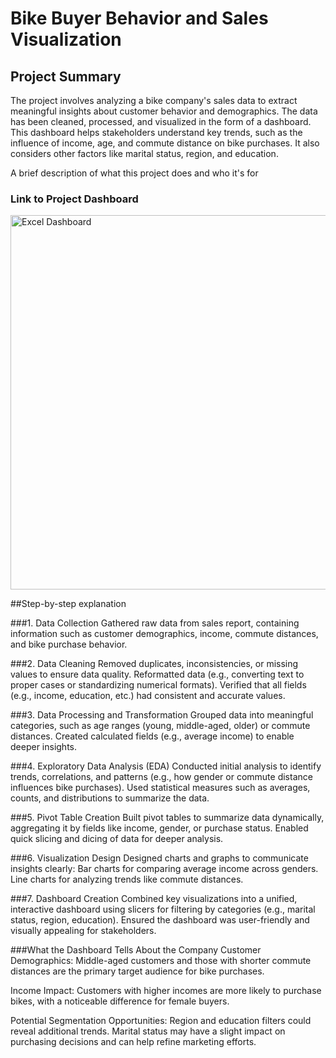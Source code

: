 # Bike Buyer Behavior and Sales Visualization

## Project Summary
The project involves analyzing a bike company's sales data to extract meaningful insights about customer behavior and demographics. The data has been cleaned, processed, and visualized in the form of a dashboard. This dashboard helps stakeholders understand key trends, such as the influence of income, age, and commute distance on bike purchases. It also considers other factors like marital status, region, and education.

A brief description of what this project does and who it's for

### Link to Project Dashboard 
<img width="599" alt="Excel Dashboard" src="https://github.com/user-attachments/assets/13624a4e-cdc9-4c22-bef9-7bad4d109b6f" />

##Step-by-step explanation

###1. Data Collection
Gathered raw data from sales report, containing information such as customer demographics, income, commute distances, and bike purchase behavior.

###2. Data Cleaning
Removed duplicates, inconsistencies, or missing values to ensure data quality.
Reformatted data (e.g., converting text to proper cases or standardizing numerical formats).
Verified that all fields (e.g., income, education, etc.) had consistent and accurate values.

###3. Data Processing and Transformation
Grouped data into meaningful categories, such as age ranges (young, middle-aged, older) or commute distances.
Created calculated fields (e.g., average income) to enable deeper insights.

###4. Exploratory Data Analysis (EDA)
Conducted initial analysis to identify trends, correlations, and patterns (e.g., how gender or commute distance influences bike purchases).
Used statistical measures such as averages, counts, and distributions to summarize the data.

###5. Pivot Table Creation
Built pivot tables to summarize data dynamically, aggregating it by fields like income, gender, or purchase status.
Enabled quick slicing and dicing of data for deeper analysis.

###6. Visualization Design
Designed charts and graphs to communicate insights clearly:
Bar charts for comparing average income across genders.
Line charts for analyzing trends like commute distances.

###7. Dashboard Creation
Combined key visualizations into a unified, interactive dashboard using slicers for filtering by categories (e.g., marital status, region, education).
Ensured the dashboard was user-friendly and visually appealing for stakeholders.

###What the Dashboard Tells About the Company
Customer Demographics: Middle-aged customers and those with shorter commute distances are the primary target audience for bike purchases.

Income Impact: Customers with higher incomes are more likely to purchase bikes, with a noticeable difference for female buyers.

Potential Segmentation Opportunities:
Region and education filters could reveal additional trends.
Marital status may have a slight impact on purchasing decisions and can help refine marketing efforts.


